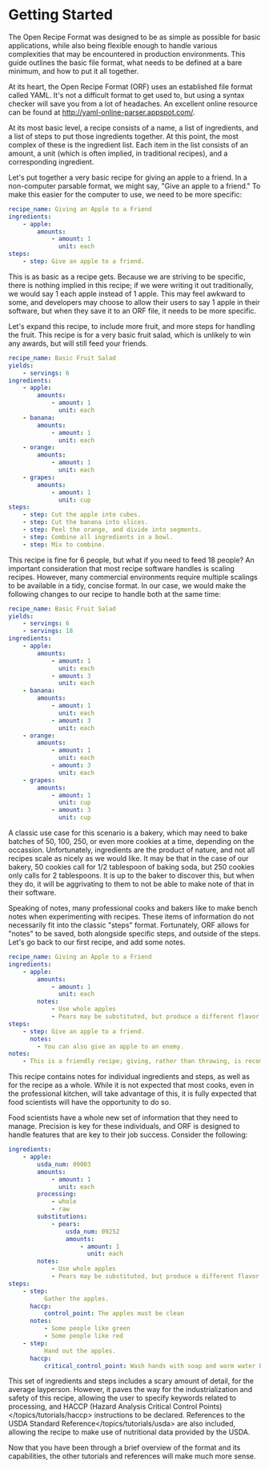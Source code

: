 # Getting Started

The Open Recipe Format was designed to be as simple as possible for basic applications, while also being flexible enough to handle various complexities that may be encountered in production environments. This guide outlines the basic file format, what needs to be defined at a bare minimum, and how to put it all together.

At its heart, the Open Recipe Format (ORF) uses an established file format called YAML. It's not a difficult format to get used to, but using a syntax checker will save you from a lot of headaches. An excellent online resource can be found at http://yaml-online-parser.appspot.com/.

At its most basic level, a recipe consists of a name, a list of ingredients, and a list of steps to put those ingredients together. At this point, the most complex of these is the ingredient list. Each item in the list consists of an amount, a unit (which is often implied, in traditional recipes), and a corresponding ingredient.

Let's put together a very basic recipe for giving an apple to a friend. In a non-computer parsable format, we might say, "Give an apple to a friend." To make this easier for the computer to use, we need to be more specific:

``` yaml
recipe_name: Giving an Apple to a Friend
ingredients:
    - apple:
        amounts:
            - amount: 1
              unit: each
steps:
    - step: Give an apple to a friend.
```

This is as basic as a recipe gets. Because we are striving to be specific, there is nothing implied in this recipe; if we were writing it out traditionally, we would say 1 each apple instead of 1 apple. This may feel awkward to some, and developers may choose to allow their users to say 1 apple in their software, but when they save it to an ORF file, it needs to be more specific.

Let's expand this recipe, to include more fruit, and more steps for handling the fruit. This recipe is for a very basic fruit salad, which is unlikely to win any awards, but will still feed your friends.

``` yaml
recipe_name: Basic Fruit Salad
yields:
    - servings: 6
ingredients:
    - apple:
        amounts:
            - amount: 1
              unit: each
    - banana:
        amounts:
            - amount: 1
              unit: each
    - orange:
        amounts:
            - amount: 1
              unit: each
    - grapes:
        amounts:
            - amount: 1
              unit: cup
steps:
    - step: Cut the apple into cubes.
    - step: Cut the banana into slices.
    - step: Peel the orange, and divide into segments.
    - step: Combine all ingredients in a bowl.
    - step: Mix to combine.
```

This recipe is fine for 6 people, but what if you need to feed 18 people? An important consideration that most recipe software handles is scaling recipes. However, many commercial environments require multiple scalings to be available in a tidy, concise format. In our case, we would make the following changes to our recipe to handle both at the same time:

``` yaml
recipe_name: Basic Fruit Salad
yields:
    - servings: 6
    - servings: 18
ingredients:
    - apple:
        amounts:
            - amount: 1
              unit: each
            - amount: 3
              unit: each
    - banana:
        amounts:
            - amount: 1
              unit: each
            - amount: 3
              unit: each
    - orange:
        amounts:
            - amount: 1
              unit: each
            - amount: 3
              unit: each
    - grapes:
        amounts:
            - amount: 1
              unit: cup
            - amount: 3
              unit: cup
```

A classic use case for this scenario is a bakery, which may need to bake batches of 50, 100, 250, or even more cookies at a time, depending on the occassion. Unfortunately, ingredients are the product of nature, and not all recipes scale as nicely as we would like. It may be that in the case of our bakery, 50 cookies call for 1/2 tablespoon of baking soda, but 250 cookies only calls for 2 tablespoons. It is up to the baker to discover this, but when they do, it will be aggrivating to them to not be able to make note of that in their software.

Speaking of notes, many professional cooks and bakers like to make bench notes when experimenting with recipes. These items of information do not necessarily fit into the classic "steps" format. Fortunately, ORF allows for "notes" to be saved, both alongside specific steps, and outside of the steps. Let's go back to our first recipe, and add some notes.

``` yaml
recipe_name: Giving an Apple to a Friend
ingredients:
    - apple:
        amounts:
            - amount: 1
              unit: each
        notes:
            - Use whole apples
            - Pears may be substituted, but produce a different flavor and mouthfeel
steps:
    - step: Give an apple to a friend.
      notes:
        - You can also give an apple to an enemy.
notes:
    - This is a friendly recipe; giving, rather than throwing, is recommended.
```

This recipe contains notes for individual ingredients and steps, as well as for the recipe as a whole. While it is not expected that most cooks, even in the professional kitchen, will take advantage of this, it is fully expected that food scientists will have the opportunity to do so.

Food scientists have a whole new set of information that they need to manage. Precision is key for these individuals, and ORF is designed to handle features that are key to their job success. Consider the following:

``` yaml
ingredients:
    - apple:
        usda_num: 09003
        amounts:
            - amount: 1
              unit: each
        processing:
            - whole
            - raw
        substitutions:
            - pears:
                usda_num: 09252
                amounts:
                    - amount: 1
                      unit: each
        notes:
            - Use whole apples
            - Pears may be substituted, but produce a different flavor and mouthfeel
steps:
    - step:
          Gather the apples.
      haccp:
          control_point: The apples must be clean
      notes:
          - Some people like green
          - Some people like red
    - step:
          Hand out the apples.
      haccp:
          critical_control_point: Wash hands with soap and warm water before distributing.
```

This set of ingredients and steps includes a scary amount of detail, for the average layperson. However, it paves the way for the industrialization and safety of this recipe, allowing the user to specify keywords related to processing, and HACCP (Hazard Analysis Critical Control Points)&lt;/topics/tutorials/haccp&gt; instructions to be declared. References to the USDA Standard Reference&lt;/topics/tutorials/usda&gt; are also included, allowing the recipe to make use of nutritional data provided by the USDA.

Now that you have been through a brief overview of the format and its capabilities, the other tutorials and references will make much more sense.
